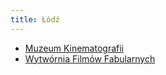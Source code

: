 ```yaml
---
title: Łódź
---
```


- [Muzeum Kinematografii](/lokacje/lodz-muzeum-kinematografii/)
- [Wytwórnia Filmów Fabularnych](/lokacje/lodz-wytwornia-filmow-fabularnych/)
